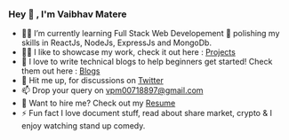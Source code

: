 ### Hey 👋 , I'm Vaibhav Matere
- 👨‍💻 I’m currently learning Full Stack Web Developement 🌱 polishing my skills in ReactJs, NodeJs, ExpressJs and MongoDb.
- 👨‍💻 I like to showcase my work, check it out here : [Projects](https://vaibhavmatere.netlify.app/projects.html)
- 📝 I love to write technical blogs to help beginners get started! Check them out here : [Blogs](https://vaibhavmatere.netlify.app/blogs.html)
- 💬 Hit me up, for discussions on [Twitter](https://twitter.com/vaibhav_matere)
- 📫 Drop your query on vpm00718897@gmail.com
- 📄 Want to hire me? Check out my [Resume](https://drive.google.com/file/d/1uT3lgPufAMn3hc3xfObXBvTIBX9BYLGN/view?usp=sharing)
- ⚡ Fun fact I love document stuff, read about share market, crypto & I enjoy watching stand up comedy.
